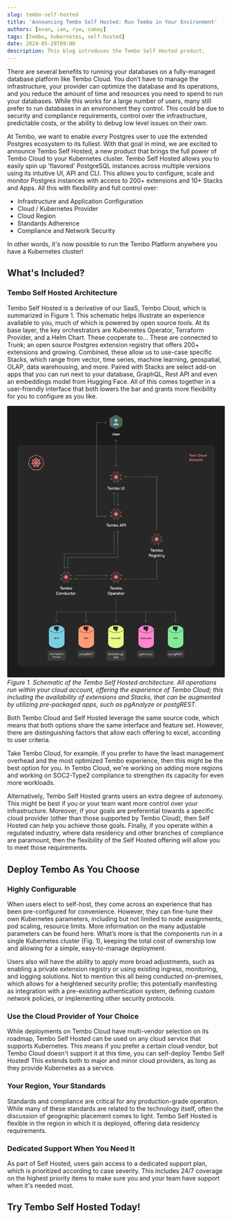 ```yaml
---
slug: tembo-self-hosted
title: 'Announcing Tembo Self Hosted: Run Tembo in Your Environment'
authors: [evan, ian, ryw, samay]
tags: [tembo, kubernetes, self-hosted]
date: 2024-05-28T09:00
description: This blog introduces the Tembo Self Hosted product.
---
```


There are several benefits to running your databases on a fully-managed database platform like Tembo Cloud. You don’t
have to manage the infrastructure, your provider can optimize the database and its operations, and you reduce the amount
of time and resources you need to spend to run your databases. While this works for a large number of users, many still
prefer to run databases in an environment they control. This could be due to security and compliance requirements,
control over the infrastructure, predictable costs, or the ability to debug low level issues on their own.

At Tembo, we want to enable _every_ Postgres user to use the extended Postgres ecosystem to its fullest. With that goal
in mind, we are excited to announce Tembo Self Hosted, a new product that brings the full power of Tembo Cloud to your
Kubernetes cluster. Tembo Self Hosted allows you to easily spin up 'flavored' PostgreSQL instances across multiple
versions using its intuitive UI, API and CLI. This allows you to configure, scale and monitor Postgres instances with
access to 200+ extensions and 10+ Stacks and Apps. All this with flexibility and full control over:
- Infrastructure and Application Configuration
- Cloud / Kubernetes Provider
- Cloud Region
- Standards Adherence
- Compliance and Network Security

In other words, it's now possible to run the Tembo Platform anywhere you have a Kubernetes cluster!

## What's Included?

### Tembo Self Hosted Architecture
Tembo Self Hosted is a derivative of our SaaS, Tembo Cloud, which is summarized in Figure 1. This schematic helps
illustrate an experience available to you, much of which is powered by open source tools. At its base layer, the key
orchestrators are Kubernetes Operator, Terraform Provider, and a Helm Chart. These cooperate to… These are connected to
Trunk; an open source Postgres extension registry that offers 200+ extensions and growing. Combined, these allow us to
use-case specific Stacks, which range from vector, time series, machine learning, geospatial, OLAP, data warehousing,
and more. Paired with Stacks are select add-on apps that you can run next to your database, GraphQL, Rest API and even
an embeddings model from Hugging Face. All of this comes together in a user-friendly interface that both lowers the bar
and grants more flexibility for you to configure as you like.

![Tembo Self Hosted Architecture](../../../../public/enterprise-software.png)
_Figure 1. Schematic of the Tembo Self Hosted architecture. All operations run within your cloud account, offering the
experience of Tembo Cloud; this including the availability of extensions and Stacks, that can be augmented by utilizing
pre-packaged apps, such as pgAnalyze or postgREST._

Both Tembo Cloud and Self Hosted leverage the same source code, which means that both options share the same interface
and feature set. However, there are distinguishing factors that allow each offering to excel, according to user criteria.

Take Tembo Cloud, for example. If you prefer to have the least management overhead and the most optimized Tembo
experience, then this might be the best option for you. In Tembo Cloud, we're working on adding more regions and working
on SOC2-Type2 compliance to strengthen its capacity  for even more workloads.

Alternatively, Tembo Self Hosted grants users an extra degree of autonomy. This might be best if you or your team want
more control over your infrastructure. Moreover, if your goals are preferential towards a specific cloud provider
(other than those supported by Tembo Cloud), then Self Hosted can help you achieve those goals. Finally, if you operate
within a regulated industry, where data residency and other branches of compliance are paramount, then the flexibility
of the Self Hosted offering will allow you to meet those requirements.

## Deploy Tembo As You Choose

### Highly Configurable
When users elect to self-host, they come across an experience that has been pre-configured for convenience. However,
they can fine-tune their own Kubernetes parameters, including but not limited to node assignments, pod scaling, resource
limits. More information on the many adjustable parameters can be found here. What’s more is that the components run in
a single Kubernetes cluster (Fig. 1), keeping the total cost of ownership low and allowing for a simple, easy-to-manage
deployment.

Users also will have the ability to apply more broad adjustments, such as enabling a private extension registry or using
existing ingress, monitoring, and logging solutions. Not to mention this all being conducted on-premises, which allows
for a heightened security profile; this potentially manifesting as integration with a pre-existing authentication
system, defining custom network policies, or implementing other security protocols.


### Use the Cloud Provider of Your Choice
While deployments on Tembo Cloud have multi-vendor selection on its roadmap, Tembo Self Hosted can be used on any cloud
service that supports Kubernetes. This means if you prefer a certain cloud vendor, but Tembo Cloud doesn't support it at
this time, you can self-deploy Tembo Self Hosted! This extends both to major and minor cloud providers, as long as they
provide Kubernetes as a service.

### Your Region, Your Standards
Standards and compliance are critical for any production-grade operation. While many of these standards are related to
the technology itself, often the discussion of geographic placement comes to light. Tembo Self Hosted is flexible in the
region in which it is deployed, offering data residency requirements.

### Dedicated Support When You Need It
As part of Self Hosted, users gain access to a dedicated support plan, which is prioritized according to case severity.
This includes 24/7 coverage on the highest priority items to make sure you and your team have support when it's needed
most.

## Try Tembo Self Hosted Today!
